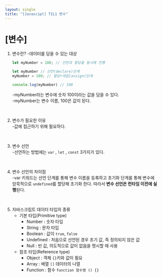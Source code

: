 ```yaml
---
layout: single
title: "[Javascipt] TIL1 변수"
---
```


# [변수]

1. 변수란? 
    -데이터를 담을 수 있는 대상
    
    ```jsx
    let myNumber = 100; // 선언과 할당을 동시에 진행
    
    let myNumber // 선언(declare)단계
    myNumber = 100; // 할당•대입(assign)단계 
    
    console.log(myNumber) // 100 
    ```
    
    -myNumber라는 변수에 숫자 100이라는 값을 담을 수 있다.      
    -myNumber는 변수 이름, 100은 값이 된다.    
<br>

2. 변수가 필요한 이유       
    -값에 접근하기 위해 필요하다.          

<br>

3.  변수 선언       
    -선언하는 방법에는 `var` , `let` , `const` 3가지가 있다.

<br>

4. 변수 선언의 차이점            
    -var 키워드는 선언 단계를 통해 변수 이름을 등록하고 초기화 단계를 통해 변수에 암묵적으로 `undefined`를 할당해 초기화 한다. 따라서 **변수 선언은 런타임 이전에 실행**된다.       

<br>

5. 자바스크립트 데이터 타입의 종류
    - 기본 타입(Primitive type)
        - Number : 숫자 타입
        - String : 문자 타입
        - Boolean : 값이 `true`, `false`
        - Undefined : 처음으로 선언된 경우 초기 값, 즉 정의되지 않은 값
        - Null : 빈 값, 의도적으로 값이 없음을 명시할 때 사용  <br>
    - 참조 타입(Reference type)
        - Object : 객체 `{}`키와 값이 필요
        - Array : 배열 `[]` 데이터의 나열
        - Function : 함수 `function 함수명 () {}`
